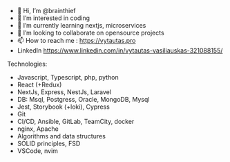 - 👋 Hi, I’m @brainthief
- 👀 I’m interested in coding
- 🌱 I’m currently learning nextjs, microservices
- 💞️ I’m looking to collaborate on opensource projects
- 📫 How to reach me : https://vytautas.pro
- LinkedIn https://www.linkedin.com/in/vytautas-vasiliauskas-321088155/

Technologies:
- Javascript, Typescript, php, python
- React (+Redux)
- NextJs, Express, NestJs, Laravel
- DB: Msql, Postgress, Oracle, MongoDB, Mysql
- Jest, Storybook (+loki), Cypress
- Git
- CI/CD, Ansible, GitLab, TeamCity, docker
- nginx, Apache
- Algorithms and data structures
- SOLID principles, FSD
- VSCode, nvim


<!---
brainthief/brainthief is a ✨ special ✨ repository because its `README.md` (this file) appears on your GitHub profile.
You can click the Preview link to take a look at your changes.
--->
